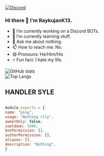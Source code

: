[![Discord](https://topservers.com/dynamic_banners/16165142401871008858.gif)](https://discord.gg/wdNMKGdNym)


### Hi there 👋 I'm RaykujanK13.

- 🔭 I’m currently working on a Discord BOTs.
- 🌱 I’m currently learning stuff.
- 💬 Ask me about nothing.
- 📫 How to reach me: No.
- 😄 Pronouns: He/Him/His
- ⚡ Fun fact: I hate my life.

![GitHub stats](https://github-readme-stats.vercel.app/api?username=Rimba5446&show_icons=true&count_private=true)  
![Top Langs](https://github-readme-stats.vercel.app/api/top-langs/?username=Rimba5446)

## HANDLER SYLE

```js

module.exports = {
name: "ping",
usage: "Nothing rlly",
ownerOnly: false, 
cooldown: 5000,
botPermission: [],
authorPermission: [],
aliases: [],
description: "Nothing",
}

```
